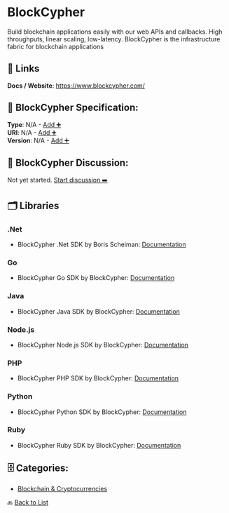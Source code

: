 # BlockCypher

Build blockchain applications easily with our web APIs and callbacks. High throughputs, linear scaling, low-latency. BlockCypher is the infrastructure fabric for blockchain applications

##  🔗 Links
**Docs / Website**: https://www.blockcypher.com/

## 🧬 BlockCypher Specification:
**Type**: N/A - [Add ➕](https://github.com/apis-list/apis-list/edit/main/apis.yaml#L1926)  
**URI**: N/A - [Add ➕](https://github.com/apis-list/apis-list/edit/main/apis.yaml#L1926)  
**Version**: N/A - [Add ➕](https://github.com/apis-list/apis-list/edit/main/apis.yaml#L1926)

## 💬 BlockCypher Discussion:
Not yet started. [Start discussion ➡️](https://github.com/apis-list/apis-list/discussions/new)

## 🗂️ Libraries
### .Net
- BlockCypher .Net SDK by Boris Scheiman: [Documentation](https://github.com/bscheiman/BlockCypher)
### Go
- BlockCypher Go SDK by BlockCypher: [Documentation](https://github.com/blockcypher/gobcy)
### Java
- BlockCypher Java SDK by BlockCypher: [Documentation](https://github.com/blockcypher/java-client)
### Node.js
- BlockCypher Node.js SDK by BlockCypher: [Documentation](https://github.com/blockcypher/node-client)
### PHP
- BlockCypher PHP SDK by BlockCypher: [Documentation](https://github.com/blockcypher/php-client)
### Python
- BlockCypher Python SDK by BlockCypher: [Documentation](https://github.com/blockcypher/blockcypher-python)
### Ruby
- BlockCypher Ruby SDK by BlockCypher: [Documentation](https://github.com/blockcypher/ruby-client)


## 🗄️ Categories:
- [Blockchain & Cryptocurrencies](https://github.com/apis-list/apis-list#blockchain--cryptocurrencies-)

🔙  [Back to List](https://github.com/apis-list/apis-list)
